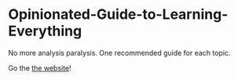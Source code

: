 # Opinionated-Guide-to-Learning-Everything

No more analysis paralysis. One recommended guide for each topic.

Go the [the website](https://belugawales.github.io/Opinionated-Guide-to-Learning-Everything/)!

